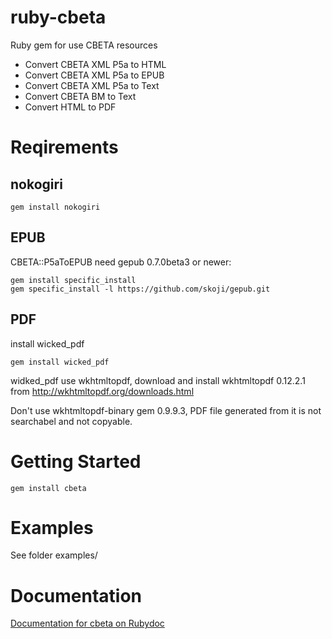 # ruby-cbeta

Ruby gem for use CBETA resources

* Convert CBETA XML P5a to HTML
* Convert CBETA XML P5a to EPUB
* Convert CBETA XML P5a to Text
* Convert CBETA BM to Text
* Convert HTML to PDF

# Reqirements

## nokogiri

	gem install nokogiri

## EPUB

CBETA::P5aToEPUB need gepub 0.7.0beta3 or newer:

	gem install specific_install
	gem specific_install -l https://github.com/skoji/gepub.git

## PDF

install wicked_pdf

	gem install wicked_pdf

widked_pdf use wkhtmltopdf, download and install wkhtmltopdf 0.12.2.1 from http://wkhtmltopdf.org/downloads.html

Don't use wkhtmltopdf-binary gem 0.9.9.3, PDF file generated from it is not searchabel and not copyable.

# Getting Started

	gem install cbeta

# Examples

See folder examples/

# Documentation

[Documentation for cbeta on Rubydoc](http://www.rubydoc.info/gems/cbeta/)